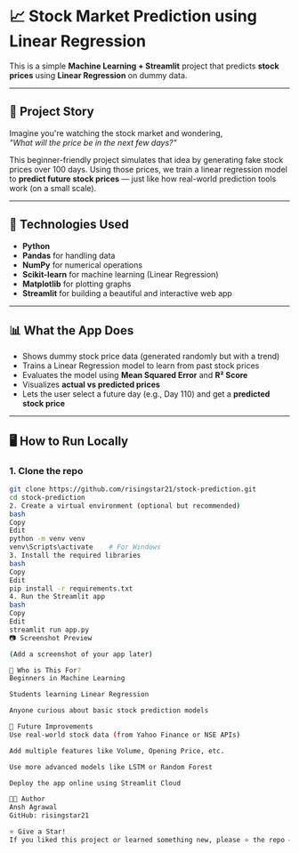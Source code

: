 # 📈 Stock Market Prediction using Linear Regression

This is a simple **Machine Learning + Streamlit** project that predicts **stock prices** using **Linear Regression** on dummy data.

---

## 🧠 Project Story

Imagine you're watching the stock market and wondering,  
*"What will the price be in the next few days?"*

This beginner-friendly project simulates that idea by generating fake stock prices over 100 days. Using those prices, we train a linear regression model to **predict future stock prices** — just like how real-world prediction tools work (on a small scale).

---

## 🚀 Technologies Used

- **Python**
- **Pandas** for handling data
- **NumPy** for numerical operations
- **Scikit-learn** for machine learning (Linear Regression)
- **Matplotlib** for plotting graphs
- **Streamlit** for building a beautiful and interactive web app

---

## 📊 What the App Does

- Shows dummy stock price data (generated randomly but with a trend)
- Trains a Linear Regression model to learn from past stock prices
- Evaluates the model using **Mean Squared Error** and **R² Score**
- Visualizes **actual vs predicted prices**
- Lets the user select a future day (e.g., Day 110) and get a **predicted stock price**

---

## 🖥️ How to Run Locally

### 1. Clone the repo
```bash
git clone https://github.com/risingstar21/stock-prediction.git
cd stock-prediction
2. Create a virtual environment (optional but recommended)
bash
Copy
Edit
python -m venv venv
venv\Scripts\activate    # For Windows
3. Install the required libraries
bash
Copy
Edit
pip install -r requirements.txt
4. Run the Streamlit app
bash
Copy
Edit
streamlit run app.py
📷 Screenshot Preview

(Add a screenshot of your app later)

🙋 Who is This For?
Beginners in Machine Learning

Students learning Linear Regression

Anyone curious about basic stock prediction models

📌 Future Improvements
Use real-world stock data (from Yahoo Finance or NSE APIs)

Add multiple features like Volume, Opening Price, etc.

Use more advanced models like LSTM or Random Forest

Deploy the app online using Streamlit Cloud

🧑‍💻 Author
Ansh Agrawal
GitHub: risingstar21

⭐ Give a Star!
If you liked this project or learned something new, please ⭐ the repo — it motivates me to build more beginner-friendly projects 😊